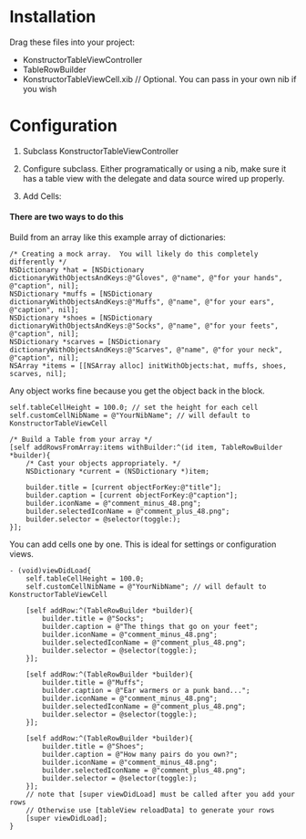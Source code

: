 Installation
============

Drag these files into your project:

 * KonstructorTableViewController
 * TableRowBuilder
 * KonstructorTableViewCell.xib // Optional.  You can pass in your own nib if you wish

Configuration
============

1. Subclass KonstructorTableViewController

1. Configure subclass.  Either programatically or using a nib, make sure it has a table view with the delegate and data source wired up properly.

1. Add Cells:

#### There are two ways to do this

Build from an array like this example array of dictionaries:
    
    /* Creating a mock array.  You will likely do this completely differently */
    NSDictionary *hat = [NSDictionary dictionaryWithObjectsAndKeys:@"Gloves", @"name", @"for your hands", @"caption", nil];
    NSDictionary *muffs = [NSDictionary dictionaryWithObjectsAndKeys:@"Muffs", @"name", @"for your ears", @"caption", nil];
    NSDictionary *shoes = [NSDictionary dictionaryWithObjectsAndKeys:@"Socks", @"name", @"for your feets", @"caption", nil];
    NSDictionary *scarves = [NSDictionary dictionaryWithObjectsAndKeys:@"Scarves", @"name", @"for your neck", @"caption", nil];
    NSArray *items = [[NSArray alloc] initWithObjects:hat, muffs, shoes, scarves, nil];

Any object works fine because you get the object back in the block.

    self.tableCellHeight = 100.0; // set the height for each cell
    self.customCellNibName = @"YourNibName"; // will default to KonstructorTableViewCell

    /* Build a Table from your array */
    [self addRowsFromArray:items withBuilder:^(id item, TableRowBuilder *builder){
        /* Cast your objects appropriately. */
        NSDictionary *current = (NSDictionary *)item;

        builder.title = [current objectForKey:@"title"];
        builder.caption = [current objectForKey:@"caption"];
        builder.iconName = @"comment_minus_48.png";
        builder.selectedIconName = @"comment_plus_48.png";
        builder.selector = @selector(toggle:);
    }];

You can add cells one by one.  This is ideal for settings or configuration views.

    - (void)viewDidLoad{
        self.tableCellHeight = 100.0;
        self.customCellNibName = @"YourNibName"; // will default to KonstructorTableViewCell

        [self addRow:^(TableRowBuilder *builder){
            builder.title = @"Socks";
            builder.caption = @"The things that go on your feet";
            builder.iconName = @"comment_minus_48.png";
            builder.selectedIconName = @"comment_plus_48.png";
            builder.selector = @selector(toggle:);
        }];
        
        [self addRow:^(TableRowBuilder *builder){
            builder.title = @"Muffs";
            builder.caption = @"Ear warmers or a punk band...";
            builder.iconName = @"comment_minus_48.png";
            builder.selectedIconName = @"comment_plus_48.png";
            builder.selector = @selector(toggle:);
        }];
        
        [self addRow:^(TableRowBuilder *builder){
            builder.title = @"Shoes";
            builder.caption = @"How many pairs do you own?";
            builder.iconName = @"comment_minus_48.png";
            builder.selectedIconName = @"comment_plus_48.png";
            builder.selector = @selector(toggle:);
        }];
        // note that [super viewDidLoad] must be called after you add your rows
        // Otherwise use [tableView reloadData] to generate your rows
        [super viewDidLoad]; 
    }

